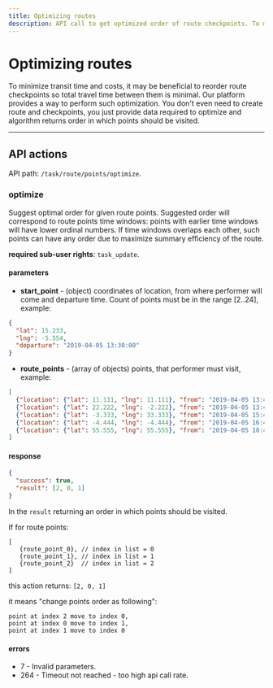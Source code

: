 ```yaml
---
title: Optimizing routes
description: API call to get optimized order of route checkpoints. To minimize transit time and costs, it may be beneficial to reorder route checkpoints so total travel time between them  is minimal. Our platform provides a way to perform such optimization. You don't even need to create route and checkpoints, you just provide data required to optimize and algorithm returns order in which points should be visited.
---
```


# Optimizing routes

To minimize transit time and costs, it may be beneficial to reorder route checkpoints so total travel time between them
is minimal. Our platform provides a way to perform such optimization. You don't even need to create route and checkpoints,
you just provide data required to optimize and algorithm returns order in which points should be visited.

***

## API actions

API path: `/task/route/points/optimize`.

### optimize

Suggest optimal order for given route points. Suggested order will correspond to route points time windows:
points with earlier time windows will have lower ordinal numbers. If time windows overlaps each other, such
points can have any order due to maximize summary efficiency of the route.

**required sub-user rights**: `task_update`.

#### parameters

* **start_point** - (object) coordinates of location, from where performer will come and departure time. 
  Count of points must be in the range [2..24], example:
  
```json
{
  "lat": 15.233,
  "lng": -5.554,
  "departure": "2019-04-05 13:30:00"
}
```

* **route_points** - (array of objects) points, that performer must visit, example:

```json
[
  {"location": {"lat": 11.111, "lng": 11.111}, "from": "2019-04-05 13:45:00", "to": "2019-04-05 14:00:00"},
  {"location": {"lat": 22.222, "lng": -2.222}, "from": "2019-04-05 13:45:00", "to": "2019-04-05 14:00:00"},
  {"location": {"lat": -3.333, "lng": 33.333}, "from": "2019-04-05 15:45:00", "to": "2019-04-05 16:00:00"},
  {"location": {"lat": -4.444, "lng": -4.444}, "from": "2019-04-05 16:45:00", "to": "2019-04-05 17:00:00"},
  {"location": {"lat": 55.555, "lng": 55.555}, "from": "2019-04-05 18:45:00", "to": "2019-04-05 19:00:00"}
]
```

#### response

```json
{
  "success": true,
  "result": [2, 0, 1] 
}
```

In the `result` returning an order in which points should be visited.

If for route points:

```
[
   {route_point_0}, // index in list = 0
   {route_point_1}, // index in list = 1
   {route_point_2}  // index in list = 2
]
```

this action returns: ```[2, 0, 1]```

it means "change points order as following":

```
point at index 2 move to index 0,
point at index 0 move to index 1,
point at index 1 move to index 0
```

#### errors

* 7 - Invalid parameters.
* 264 - Timeout not reached - too high api call rate.

